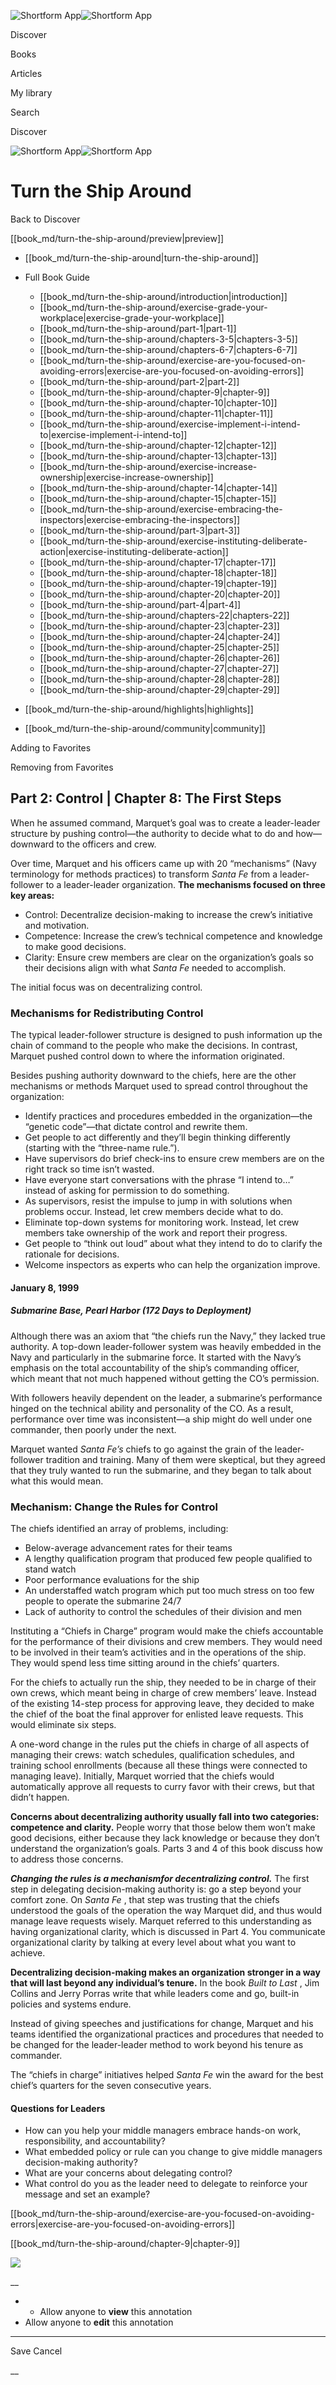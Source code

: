 ![Shortform App](/img/logo.36a2399e.svg)![Shortform App](/img/logo-dark.70c1b072.svg)

Discover

Books

Articles

My library

Search

Discover

![Shortform App](/img/logo.36a2399e.svg)![Shortform App](/img/logo-dark.70c1b072.svg)

# Turn the Ship Around

Back to Discover

[[book_md/turn-the-ship-around/preview|preview]]

  * [[book_md/turn-the-ship-around|turn-the-ship-around]]
  * Full Book Guide

    * [[book_md/turn-the-ship-around/introduction|introduction]]
    * [[book_md/turn-the-ship-around/exercise-grade-your-workplace|exercise-grade-your-workplace]]
    * [[book_md/turn-the-ship-around/part-1|part-1]]
    * [[book_md/turn-the-ship-around/chapters-3-5|chapters-3-5]]
    * [[book_md/turn-the-ship-around/chapters-6-7|chapters-6-7]]
    * [[book_md/turn-the-ship-around/exercise-are-you-focused-on-avoiding-errors|exercise-are-you-focused-on-avoiding-errors]]
    * [[book_md/turn-the-ship-around/part-2|part-2]]
    * [[book_md/turn-the-ship-around/chapter-9|chapter-9]]
    * [[book_md/turn-the-ship-around/chapter-10|chapter-10]]
    * [[book_md/turn-the-ship-around/chapter-11|chapter-11]]
    * [[book_md/turn-the-ship-around/exercise-implement-i-intend-to|exercise-implement-i-intend-to]]
    * [[book_md/turn-the-ship-around/chapter-12|chapter-12]]
    * [[book_md/turn-the-ship-around/chapter-13|chapter-13]]
    * [[book_md/turn-the-ship-around/exercise-increase-ownership|exercise-increase-ownership]]
    * [[book_md/turn-the-ship-around/chapter-14|chapter-14]]
    * [[book_md/turn-the-ship-around/chapter-15|chapter-15]]
    * [[book_md/turn-the-ship-around/exercise-embracing-the-inspectors|exercise-embracing-the-inspectors]]
    * [[book_md/turn-the-ship-around/part-3|part-3]]
    * [[book_md/turn-the-ship-around/exercise-instituting-deliberate-action|exercise-instituting-deliberate-action]]
    * [[book_md/turn-the-ship-around/chapter-17|chapter-17]]
    * [[book_md/turn-the-ship-around/chapter-18|chapter-18]]
    * [[book_md/turn-the-ship-around/chapter-19|chapter-19]]
    * [[book_md/turn-the-ship-around/chapter-20|chapter-20]]
    * [[book_md/turn-the-ship-around/part-4|part-4]]
    * [[book_md/turn-the-ship-around/chapters-22|chapters-22]]
    * [[book_md/turn-the-ship-around/chapter-23|chapter-23]]
    * [[book_md/turn-the-ship-around/chapter-24|chapter-24]]
    * [[book_md/turn-the-ship-around/chapter-25|chapter-25]]
    * [[book_md/turn-the-ship-around/chapter-26|chapter-26]]
    * [[book_md/turn-the-ship-around/chapter-27|chapter-27]]
    * [[book_md/turn-the-ship-around/chapter-28|chapter-28]]
    * [[book_md/turn-the-ship-around/chapter-29|chapter-29]]
  * [[book_md/turn-the-ship-around/highlights|highlights]]
  * [[book_md/turn-the-ship-around/community|community]]



Adding to Favorites 

Removing from Favorites 

## Part 2: Control | Chapter 8: The First Steps

When he assumed command, Marquet’s goal was to create a leader-leader structure by pushing control—the authority to decide what to do and how—downward to the officers and crew.

Over time, Marquet and his officers came up with 20 “mechanisms” (Navy terminology for methods practices) to transform _Santa Fe_ from a leader-follower to a leader-leader organization. **The mechanisms focused on three key areas:**

  * Control: Decentralize decision-making to increase the crew’s initiative and motivation.
  * Competence: Increase the crew’s technical competence and knowledge to make good decisions.
  * Clarity: Ensure crew members are clear on the organization’s goals so their decisions align with what _Santa Fe_ needed to accomplish.



The initial focus was on decentralizing control.

### Mechanisms for Redistributing Control

The typical leader-follower structure is designed to push information up the chain of command to the people who make the decisions. In contrast, Marquet pushed control down to where the information originated.

Besides pushing authority downward to the chiefs, here are the other mechanisms or methods Marquet used to spread control throughout the organization:

  * Identify practices and procedures embedded in the organization—the “genetic code”—that dictate control and rewrite them.
  * Get people to act differently and they’ll begin thinking differently (starting with the “three-name rule.”).
  * Have supervisors do brief check-ins to ensure crew members are on the right track so time isn’t wasted.
  * Have everyone start conversations with the phrase “I intend to…” instead of asking for permission to do something.
  * As supervisors, resist the impulse to jump in with solutions when problems occur. Instead, let crew members decide what to do.
  * Eliminate top-down systems for monitoring work. Instead, let crew members take ownership of the work and report their progress.
  * Get people to “think out loud” about what they intend to do to clarify the rationale for decisions.
  * Welcome inspectors as experts who can help the organization improve.



#### January 8, 1999

##### Submarine Base, Pearl Harbor (172 Days to Deployment)

Although there was an axiom that “the chiefs run the Navy,” they lacked true authority. A top-down leader-follower system was heavily embedded in the Navy and particularly in the submarine force. It started with the Navy’s emphasis on the total accountability of the ship’s commanding officer, which meant that not much happened without getting the CO’s permission.

With followers heavily dependent on the leader, a submarine’s performance hinged on the technical ability and personality of the CO. As a result, performance over time was inconsistent—a ship might do well under one commander, then poorly under the next.

Marquet wanted _Santa Fe’s_ chiefs to go against the grain of the leader-follower tradition and training. Many of them were skeptical, but they agreed that they truly wanted to run the submarine, and they began to talk about what this would mean.

### Mechanism: Change the Rules for Control

The chiefs identified an array of problems, including:

  * Below-average advancement rates for their teams
  * A lengthy qualification program that produced few people qualified to stand watch 
  * Poor performance evaluations for the ship
  * An understaffed watch program which put too much stress on too few people to operate the submarine 24/7
  * Lack of authority to control the schedules of their division and men



Instituting a “Chiefs in Charge” program would make the chiefs accountable for the performance of their divisions and crew members. They would need to be involved in their team’s activities and in the operations of the ship. They would spend less time sitting around in the chiefs’ quarters.

For the chiefs to actually run the ship, they needed to be in charge of their own crews, which meant being in charge of crew members’ leave. Instead of the existing 14-step process for approving leave, they decided to make the chief of the boat the final approver for enlisted leave requests. This would eliminate six steps.

A one-word change in the rules put the chiefs in charge of all aspects of managing their crews: watch schedules, qualification schedules, and training school enrollments (because all these things were connected to managing leave). Initially, Marquet worried that the chiefs would automatically approve all requests to curry favor with their crews, but that didn’t happen.

**Concerns about decentralizing authority usually fall into two categories: competence and clarity.** People worry that those below them won’t make good decisions, either because they lack knowledge or because they don’t understand the organization’s goals. Parts 3 and 4 of this book discuss how to address those concerns.

**_Changing the rules is a mechanismfor decentralizing control._** The first step in delegating decision-making authority is: go a step beyond your comfort zone. On _Santa Fe_ , that step was trusting that the chiefs understood the goals of the operation the way Marquet did, and thus would manage leave requests wisely. Marquet referred to this understanding as having organizational clarity, which is discussed in Part 4. You communicate organizational clarity by talking at every level about what you want to achieve.

**Decentralizing decision-making makes an organization stronger in a way that will last beyond any individual’s tenure.** In the book _Built to Last_ , Jim Collins and Jerry Porras write that while leaders come and go, built-in policies and systems endure.

Instead of giving speeches and justifications for change, Marquet and his teams identified the organizational practices and procedures that needed to be changed for the leader-leader method to work beyond his tenure as commander.

The “chiefs in charge” initiatives helped _Santa Fe_ win the award for the best chief’s quarters for the seven consecutive years.

#### Questions for Leaders

  * How can you help your middle managers embrace hands-on work, responsibility, and accountability?
  * What embedded policy or rule can you change to give middle managers decision-making authority?
  * What are your concerns about delegating control?
  * What control do you as the leader need to delegate to reinforce your message and set an example?



[[book_md/turn-the-ship-around/exercise-are-you-focused-on-avoiding-errors|exercise-are-you-focused-on-avoiding-errors]]

[[book_md/turn-the-ship-around/chapter-9|chapter-9]]

![](https://bat.bing.com/action/0?ti=56018282&Ver=2&mid=29dfabf8-b32e-4e79-a801-d21109240b42&sid=72e6e650642c11eeb2dd2161d176fe8d&vid=72e70890642c11eeb72d79fe7b6df2c6&vids=0&msclkid=N&pi=0&lg=en-US&sw=800&sh=600&sc=24&nwd=1&tl=Shortform%20%7C%20Book&p=https%3A%2F%2Fwww.shortform.com%2Fapp%2Fbook%2Fturn-the-ship-around%2Fpart-2&r=&lt=968&evt=pageLoad&sv=1&rn=957367)

__

  *   * Allow anyone to **view** this annotation
  * Allow anyone to **edit** this annotation



* * *

Save Cancel

__



